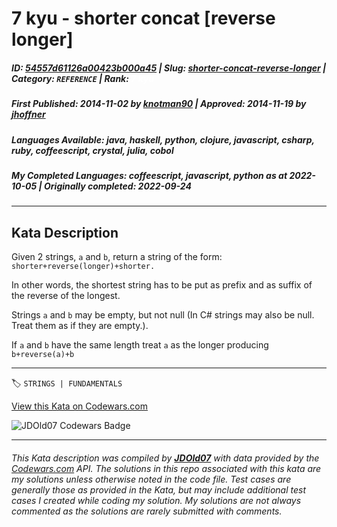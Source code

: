 # 7 kyu - shorter concat [reverse longer]

##### **ID**: [54557d61126a00423b000a45](https://www.codewars.com/kata/54557d61126a00423b000a45) | **Slug**: [shorter-concat-reverse-longer](https://www.codewars.com/kata/54557d61126a00423b000a45) | **Category**: `REFERENCE` | **Rank**: <span style="color:white">7 kyu</span>

##### **First Published**: 2014-11-02 ***by*** [knotman90](https://www.codewars.com/users/knotman90) | **Approved**: 2014-11-19 ***by*** [jhoffner](https://www.codewars.com/users/jhoffner)

##### **Languages Available**: java, haskell, python, clojure, javascript, csharp, ruby, coffeescript, crystal, julia, cobol

##### **My Completed Languages**: coffeescript, javascript, python ***as at*** 2022-10-05 | **Originally completed**: 2022-09-24

---

## Kata Description


Given 2 strings, `a` and `b`, return a string of the form: `shorter+reverse(longer)+shorter.`





In other words, the shortest string has to be put as prefix and as suffix of the reverse of the longest.



Strings `a` and `b` may be empty, but not null (In C# strings may also be null. Treat them as if they are empty.).  

If `a` and `b` have the same length treat `a` as the longer producing `b+reverse(a)+b`

---


🏷 `STRINGS | FUNDAMENTALS`


[View this Kata on Codewars.com](https://www.codewars.com/kata/54557d61126a00423b000a45)

![](https://www.codewars.com/users/jdold07/badges/large "JDOld07 Codewars Badge")

---

###### *This Kata description was compiled by [**JDOld07**](https://tpstech.dev) with data provided by the [Codewars.com](https://www.codewars.com) API.  The solutions in this repo associated with this kata are my solutions unless otherwise noted in the code file.  Test cases are generally those as provided in the Kata, but may include additional test cases I created while coding my solution.  My solutions are not always commented as the solutions are rarely submitted with comments.*
